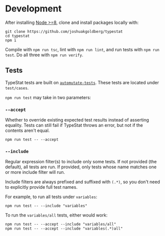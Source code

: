 # Development

After installing [Node >=8](https://nodejs.org/en/download), clone and install packages locally with:

```shell
git clone https://github.com/joshuakgoldberg/typestat
cd typestat
npm i
```

Compile with `npm run tsc`, lint with `npm run lint`, and run tests with `npm run test`.
Do all three with `npm run verify`.

## Tests

TypeStat tests are built on [`automutate-tests`](https://github.com/automutate/automutate-tests).
These tests are located under `test/cases`.

`npm run test` may take in two parameters:

### `--accept`

Whether to override existing expected test results instead of asserting equality.
Tests can still fail if TypeStat throws an error, but not if the contents aren't equal.

```shell
npm run test -- --accept
```

### `--include`

Regular expression filter(s) to include only some tests.
If not provided (the default), all tests are run.
If provided, only tests whose name matches one or more include filter will run.

Include filters are always prefixed and suffixed with `(.*)`, so you don't need to explicitly provide full test names.

For example, to run all tests under `variables`:

```shell
npm run test -- --include "variables"
```

To run the `variables/all` tests, either would work:

```shell
npm run test -- --accept --include "variables/all"
npm run test -- --accept --include "variables(.*)all"
```
